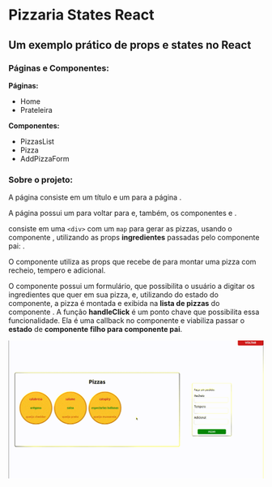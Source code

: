 # Pizzaria States React
## Um exemplo prático de props e states no React

### Páginas e Componentes:

**Páginas:**
- Home
- Prateleira

**Componentes:**
- PizzasList
- Pizza
- AddPizzaForm

### Sobre o projeto:

A página **<Home/>** consiste em um título e um **<Link/>** para a página **<Prateleira/>**.

A página **<Prateleira/>** possui um **<Link/>** para voltar para **<Home/>** e, também, os componentes **<PizzasList/>** e **<AddPizzaForm/>**.

**<PizzasList/>** consiste em uma ```<div>``` com um ```map``` para gerar as pizzas, usando o componente **<Pizza/>**, utilizando as props **ingredientes** passadas pelo componente pai: **<Prateleira/>**.

O componente **<Pizza/>** utiliza as props que recebe de **<PizzasList/>** para montar uma pizza com recheio, tempero e adicional.

O componente **<AddPizzaForm/>** possui um formulário, que possibilita o usuário a digitar os ingredientes que quer em sua pizza, e, utilizando do estado do componente, a pizza é montada e exibida na **lista de pizzas** do componente **<Prateleira/>**.
A função **handleClick** é um ponto chave que possibilita essa funcionalidade. Ela é uma callback no componente **<Prateleira/>** e viabiliza passar o **estado** de **componente filho para componente pai**.

![Em funcionamento:](img/pizzaria.gif)
